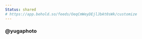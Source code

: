 ```yaml
---
Status: shared
# https://app.behold.so/feeds/OeqCmWeyDEjlJbAt0sWk/customize
---
```

<script>
  (() => {
    const d=document,s=d.createElement("script");s.type="module";
    s.src="https://w.behold.so/widget.js";d.head.append(s);
  })();
</script>
<div class="col-md-12 col-lg-12 col-xl-12 text-center">
  <div class="h-100 p-4 p-lg-5 site-block-feature-7">
    <span class="icon icon-instagram display-3 text-primary mb-4 lg-5-d-block"></span>
    <h3 class="text-white h4">@yugaphoto</h3>
    <div data-behold-id="OeqCmWeyDEjlJbAt0sWk"></div>
  </div>
</div>